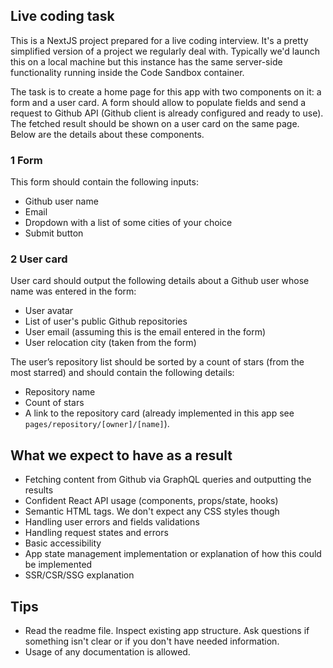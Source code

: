 ## Live coding task

This is a NextJS project prepared for a live coding interview. It's a pretty simplified version of a project we regularly deal with. Typically we'd launch this on a local machine but this instance has the same server-side functionality running inside the Code Sandbox container.

The task is to create a home page for this app with two components on it: a form and a user card. A form should allow to populate fields and send a request to Github API (Github client is already configured and ready to use). The fetched result should be shown on a user card on the same page. Below are the details about these components.

### 1 Form

This form should contain the following inputs:

- Github user name
- Email
- Dropdown with a list of some cities of your choice
- Submit button

### 2 User card

User card should output the following details about a Github user whose name was entered in the form:

- User avatar
- List of user's public Github repositories
- User email (assuming this is the email entered in the form)
- User relocation city (taken from the form)

The user’s repository list should be sorted by a count of stars (from the most starred) and should contain the following details:
- Repository name
- Count of stars
- A link to the repository card (already implemented in this app see `pages/repository/[owner]/[name]`).

## What we expect to have as a result

- Fetching content from Github via GraphQL queries and outputting the results
- Confident React API usage (components, props/state, hooks)
- Semantic HTML tags. We don't expect any CSS styles though
- Handling user errors and fields validations
- Handling request states and errors
- Basic accessibility
- App state management implementation or explanation of how this could be implemented
- SSR/CSR/SSG explanation


## Tips

- Read the readme file. Inspect existing app structure. Ask questions if something isn't clear or if you don't have needed information.
- Usage of any documentation is allowed.




